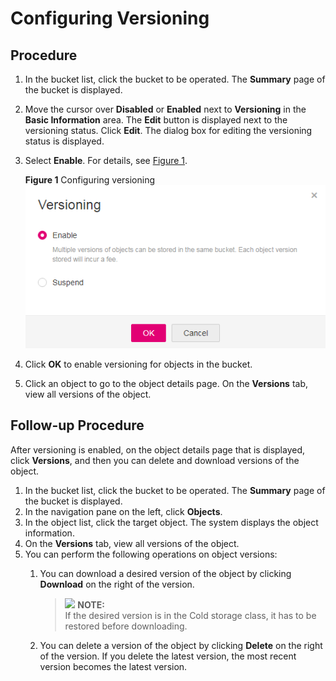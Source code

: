 # Configuring Versioning<a name="obs_03_0327"></a>

## Procedure<a name="section3308025"></a>

1.  In the bucket list, click the bucket to be operated. The  **Summary**  page of the bucket is displayed.
2.  Move the cursor over  **Disabled**  or  **Enabled**  next to  **Versioning**  in the  **Basic Information**  area. The  **Edit**  button is displayed next to the versioning status. Click  **Edit**. The dialog box for editing the versioning status is displayed.
3.  Select  **Enable**. For details, see  [Figure 1](#fig17030850192918).

    **Figure  1**  Configuring versioning<a name="fig17030850192918"></a>  
    ![](figures/configuring-versioning.png "configuring-versioning")

4.  Click  **OK**  to enable versioning for objects in the bucket.
5.  Click an object to go to the object details page. On the  **Versions**  tab, view all versions of the object.

## Follow-up Procedure<a name="section29772226"></a>

After versioning is enabled, on the object details page that is displayed, click  **Versions**, and then you can delete and download versions of the object.

1.  In the bucket list, click the bucket to be operated. The  **Summary**  page of the bucket is displayed.
2.  In the navigation pane on the left, click  **Objects**.
3.  In the object list, click the target object. The system displays the object information.
4.  On the  **Versions**  tab, view all versions of the object.
5.  You can perform the following operations on object versions:
    1.  You can download a desired version of the object by clicking  **Download**  on the right of the version.

        >![](/images/icon-note.gif) **NOTE:**   
        >If the desired version is in the Cold storage class, it has to be restored before downloading.  

    2.  You can delete a version of the object by clicking  **Delete**  on the right of the version. If you delete the latest version, the most recent version becomes the latest version.


